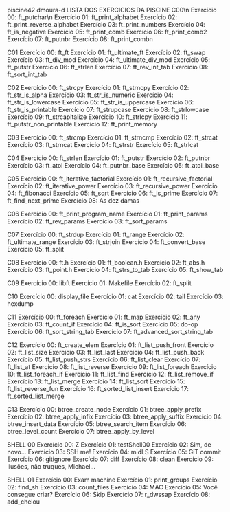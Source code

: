 piscine42 dmoura-d
LISTA DOS EXERCICIOS DA PISCINE
C00\n
Exercício 00: ft_putchar\n
Exercício 01: ft_print_alphabet
Exercício 02: ft_print_reverse_alphabet
Exercício 03: ft_print_numbers
Exercício 04: ft_is_negative
Exercício 05: ft_print_comb
Exercício 06: ft_print_comb2
Exercício 07: ft_putnbr
Exercício 08: ft_print_combn

C01
Exercício 00: ft_ft
Exercício 01: ft_ultimate_ft
Exercício 02: ft_swap
Exercício 03: ft_div_mod
Exercício 04: ft_ultimate_div_mod
Exercício 05: ft_putstr
Exercício 06: ft_strlen
Exercício 07: ft_rev_int_tab
Exercício 08: ft_sort_int_tab

C02
Exercício 00: ft_strcpy
Exercício 01: ft_strncpy
Exercício 02: ft_str_is_alpha
Exercício 03: ft_str_is_numeric
Exercício 04: ft_str_is_lowercase
Exercício 05: ft_str_is_uppercase
Exercício 06: ft_str_is_printable
Exercício 07: ft_strupcase
Exercício 08: ft_strlowcase
Exercício 09: ft_strcapitalize
Exercício 10: ft_strlcpy
Exercício 11: ft_putstr_non_printable
Exercício 12: ft_print_memory

C03
Exercício 00: ft_strcmp
Exercício 01: ft_strncmp
Exercício 02: ft_strcat
Exercício 03: ft_strncat
Exercício 04: ft_strstr
Exercício 05: ft_strlcat

C04
Exercício 00: ft_strlen
Exercício 01: ft_putstr
Exercício 02: ft_putnbr
Exercício 03: ft_atoi
Exercício 04: ft_putnbr_base
Exercício 05: ft_atoi_base

C05
Exercício 00: ft_iterative_factorial
Exercício 01: ft_recursive_factorial
Exercício 02: ft_iterative_power
Exercício 03: ft_recursive_power
Exercício 04: ft_fibonacci
Exercício 05: ft_sqrt
Exercício 06: ft_is_prime
Exercício 07: ft_find_next_prime
Exercício 08: As dez damas

C06
Exercício 00: ft_print_program_name
Exercício 01: ft_print_params
Exercício 02: ft_rev_params
Exercício 03: ft_sort_params

C07
Exercício 00: ft_strdup
Exercício 01: ft_range
Exercício 02: ft_ultimate_range
Exercício 03: ft_strjoin
Exercício 04: ft_convert_base
Exercício 05: ft_split

C08
Exercício 00: ft.h
Exercício 01: ft_boolean.h
Exercício 02: ft_abs.h
Exercício 03: ft_point.h
Exercício 04: ft_strs_to_tab
Exercício 05: ft_show_tab

C09
Exercício 00: libft
Exercício 01: Makefile
Exercício 02: ft_split

C10
Exercício 00: display_file
Exercício 01: cat
Exercício 02: tail
Exercício 03: hexdump

C11
Exercício 00: ft_foreach
Exercício 01: ft_map
Exercício 02: ft_any
Exercício 03: ft_count_if
Exercício 04: ft_is_sort
Exercício 05: do-op
Exercício 06: ft_sort_string_tab
Exercício 07: ft_advanced_sort_string_tab

C12
Exercício 00: ft_create_elem
Exercício 01: ft_list_push_front
Exercício 02: ft_list_size
Exercício 03: ft_list_last
Exercício 04: ft_list_push_back
Exercício 05: ft_list_push_strs
Exercício 06: ft_list_clear
Exercício 07: ft_list_at
Exercício 08: ft_list_reverse
Exercício 09: ft_list_foreach
Exercício 10: ft_list_foreach_if
Exercício 11: ft_list_find
Exercício 12: ft_list_remove_if
Exercício 13: ft_list_merge
Exercício 14: ft_list_sort
Exercício 15: ft_list_reverse_fun
Exercício 16: ft_sorted_list_insert
Exercício 17: ft_sorted_list_merge

C13
Exercício 00: btree_create_node
Exercício 01: btree_apply_prefix
Exercício 02: btree_apply_infix
Exercício 03: btree_apply_suffix
Exercício 04: btree_insert_data
Exercício 05: btree_search_item
Exercício 06: btree_level_count
Exercício 07: btree_apply_by_level

SHELL 00
Exercício 00: Z
Exercício 01: testShell00
Exercício 02: Sim, de novo...
Exercício 03: SSH me!
Exercício 04: midLS
Exercício 05: GiT commit
Exercício 06: gitignore
Exercício 07: diff
Exercício 08: clean
Exercício 09: Ilusões, não truques, Michael...

SHELL 01
Exercício 00: Exam machine
Exercício 01: print_groups
Exercício 02: find_sh
Exercício 03: count_files
Exercício 04: MAC
Exercício 05: Você consegue criar?
Exercício 06: Skip
Exercício 07: r_dwssap
Exercício 08: add_chelou

